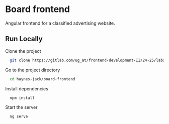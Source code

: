 
# Board frontend

Angular frontend for a classified advertising website.

## Run Locally

Clone the project

```bash
  git clone https://gitlab.com/ug_at/frontend-development-II/24-25/labs/haynes-jack
```

Go to the project directory

```bash
  cd haynes-jack/board-frontend
```

Install dependencies

```bash
  npm install
```

Start the server

```bash
  ng serve
```
